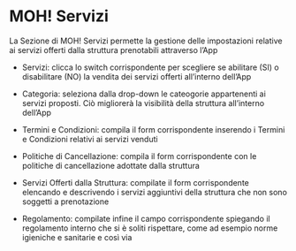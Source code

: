 # MOH! Servizi

La Sezione di MOH! Servizi permette la gestione delle impostazioni relative ai servizi offerti dalla struttura prenotabili attraverso l’App

* Servizi: clicca lo switch corrispondente per scegliere se abilitare (SI) o disabilitare (NO) la vendita dei servizi offerti all’interno dell’App

* Categoria: seleziona dalla drop-down le cateogorie appartenenti ai servizi proposti. Ciò migliorerà la visibilità della struttura all’interno dell’App

* Termini e Condizioni: compila il form corrispondente inserendo i Termini e Condizioni relativi ai servizi venduti

* Politiche di Cancellazione: compila il form corrispondente con le politiche di cancellazione adottate dalla struttura

* Servizi Offerti dalla Struttura: compilate il form corrispondente elencando e descrivendo i servizi aggiuntivi della struttura che non sono soggetti a prenotazione

* Regolamento: compilate infine il campo corrispondente spiegando il regolamento interno che si è soliti rispettare, come ad esempio norme igieniche e sanitarie e così via